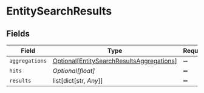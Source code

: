 # EntitySearchResults


## Fields

| Field                                                                                               | Type                                                                                                | Required                                                                                            | Description                                                                                         | Example                                                                                             |
| --------------------------------------------------------------------------------------------------- | --------------------------------------------------------------------------------------------------- | --------------------------------------------------------------------------------------------------- | --------------------------------------------------------------------------------------------------- | --------------------------------------------------------------------------------------------------- |
| `aggregations`                                                                                      | [Optional[EntitySearchResultsAggregations]](../../models/shared/entitysearchresultsaggregations.md) | :heavy_minus_sign:                                                                                  | N/A                                                                                                 |                                                                                                     |
| `hits`                                                                                              | *Optional[float]*                                                                                   | :heavy_minus_sign:                                                                                  | N/A                                                                                                 | 1                                                                                                   |
| `results`                                                                                           | list[dict[str, *Any*]]                                                                              | :heavy_minus_sign:                                                                                  | N/A                                                                                                 |                                                                                                     |